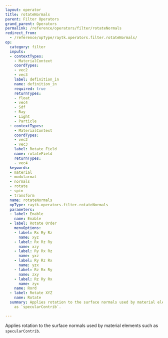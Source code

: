 ```yaml
---
layout: operator
title: rotateNormals
parent: Filter Operators
grand_parent: Operators
permalink: /reference/operators/filter/rotateNormals
redirect_from:
  - /reference/opType/raytk.operators.filter.rotateNormals/
op:
  category: filter
  inputs:
  - contextTypes:
    - MaterialContext
    coordTypes:
    - vec2
    - vec3
    label: definition_in
    name: definition_in
    required: true
    returnTypes:
    - float
    - vec4
    - Sdf
    - Ray
    - Light
    - Particle
  - contextTypes:
    - MaterialContext
    coordTypes:
    - vec2
    - vec3
    label: Rotate Field
    name: rotateField
    returnTypes:
    - vec4
  keywords:
  - material
  - modularmat
  - normals
  - rotate
  - spin
  - transform
  name: rotateNormals
  opType: raytk.operators.filter.rotateNormals
  parameters:
  - label: Enable
    name: Enable
  - label: Rotate Order
    menuOptions:
    - label: Rx Ry Rz
      name: xyz
    - label: Rx Rz Ry
      name: xzy
    - label: Ry Rx Rz
      name: yxz
    - label: Ry Rz Rx
      name: yzx
    - label: Rz Rx Ry
      name: zxy
    - label: Rz Ry Rx
      name: zyx
    name: Rord
  - label: Rotate XYZ
    name: Rotate
  summary: Applies rotation to the surface normals used by material elements such
    as `specularContrib`.

---
```



Applies rotation to the surface normals used by material elements such as `specularContrib`.